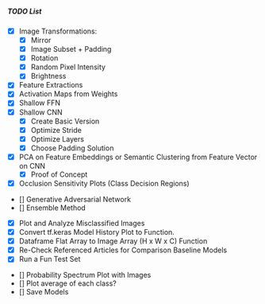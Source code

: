 ##### TODO List

- [X] Image Transformations:
  - [X] Mirror
  - [X] Image Subset + Padding
  - [X] Rotation
  - [X] Random Pixel Intensity
  - [X] Brightness
- [X] Feature Extractions
- [X] Activation Maps from Weights
- [X] Shallow FFN
- [X] Shallow CNN
  - [X] Create Basic Version
  - [X] Optimize Stride
  - [X] Optimize Layers
  - [X] Choose Padding Solution
- [X] PCA on Feature Embeddings or Semantic Clustering from Feature Vector on CNN
  - [X] Proof of Concept
- [X] Occlusion Sensitivity Plots (Class Decision Regions)
- [] Generative Adversarial Network
- [] Ensemble Method
- [X] Plot and Analyze Misclassified Images
- [X] Convert tf.keras Model History Plot to Function.
- [X] Dataframe Flat Array to Image Array (H x W x C) Function
- [X] Re-Check Referenced Articles for Comparison Baseline Models
- [X] Run a Fun Test Set
- [] Probability Spectrum Plot with Images
- [] Plot average of each class?
- [] Save Models